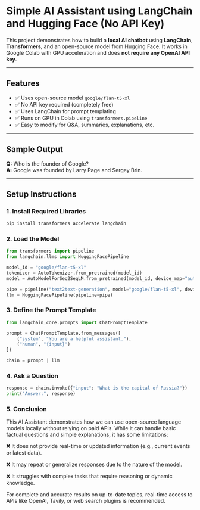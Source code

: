 # Simple AI Assistant using LangChain and Hugging Face (No API Key)

This project demonstrates how to build a **local AI chatbot** using **LangChain**, **Transformers**, and an open-source model from Hugging Face. It works in Google Colab with GPU acceleration and does **not require any OpenAI API key**.

---

## Features

- ✅ Uses open-source model `google/flan-t5-xl`
- ✅ No API key required (completely free)
- ✅ Uses LangChain for prompt templating
- ✅ Runs on GPU in Colab using `transformers.pipeline`
- ✅ Easy to modify for Q&A, summaries, explanations, etc.

---

## Sample Output

**Q:** Who is the founder of Google?  
**A:** Google was founded by Larry Page and Sergey Brin.

---

## Setup Instructions

### 1. Install Required Libraries

```bash
pip install transformers accelerate langchain
```

### 2. Load the Model

```python
from transformers import pipeline
from langchain.llms import HuggingFacePipeline

model_id = "google/flan-t5-xl"
tokenizer = AutoTokenizer.from_pretrained(model_id)
model = AutoModelForSeq2SeqLM.from_pretrained(model_id, device_map="auto")

pipe = pipeline("text2text-generation", model="google/flan-t5-xl", device=0)
llm = HuggingFacePipeline(pipeline=pipe)
```

### 3. Define the Prompt Template

```python
from langchain_core.prompts import ChatPromptTemplate

prompt = ChatPromptTemplate.from_messages([
    ("system", "You are a helpful assistant."),
    ("human", "{input}")
])

chain = prompt | llm
```

### 4. Ask a Question

```python
response = chain.invoke({"input": "What is the capital of Russia?"})
print("Answer:", response)
```

### 5. Conclusion

This AI Assistant demonstrates how we can use open-source language models locally without relying on paid APIs. While it can handle basic factual questions and simple explanations, it has some limitations:

❌ It does not provide real-time or updated information (e.g., current events or latest data).

❌ It may repeat or generalize responses due to the nature of the model.

❌ It struggles with complex tasks that require reasoning or dynamic knowledge.

For complete and accurate results on up-to-date topics, real-time access to APIs like OpenAI, Tavily, or web search plugins is recommended.
